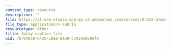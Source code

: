 ```yaml
---
content_type: resource
description: ''
file: https://ol-ocw-studio-app-qa.s3.amazonaws.com/courses/8-422-atomic-and-optical-physics-ii-spring-2013/7b7048c8643550aa8a39c343d69596f9_FU3P-vnGSZ0.vtt
file_type: application/x-subrip
resourcetype: Other
title: 3play caption file
uid: 7b7048c8-6435-50aa-8a39-c343d69596f9
---
```

